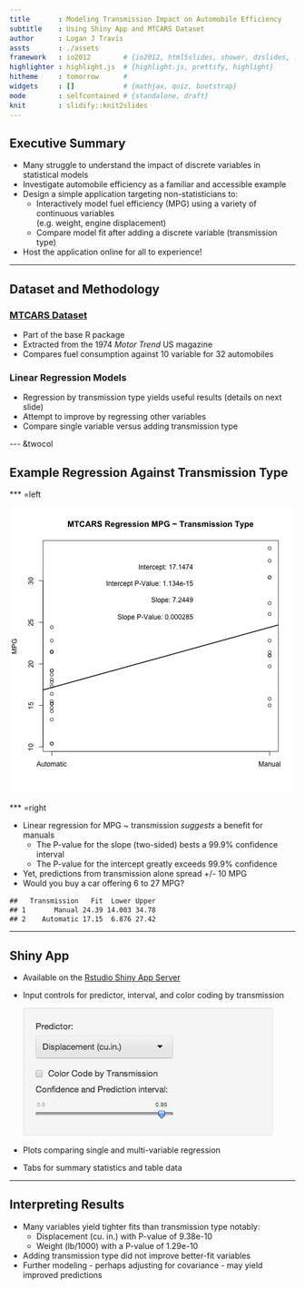```yaml
---
title       : Modeling Transmission Impact on Automobile Efficiency
subtitle    : Using Shiny App and MTCARS Dataset
author      : Logan J Travis
assts       : ./assets
framework   : io2012        # {io2012, html5slides, shower, dzslides, ...}
highlighter : highlight.js  # {highlight.js, prettify, highlight}
hitheme     : tomorrow      # 
widgets     : []            # {mathjax, quiz, bootstrap}
mode        : selfcontained # {standalone, draft}
knit        : slidify::knit2slides
---
```


## Executive Summary
* Many struggle to understand the impact of discrete variables in statistical models
* Investigate automobile efficiency as a familiar and accessible example
* Design a simple application targeting non-statisticians to:
    * Interactively model fuel efficiency (MPG) using a variety of continuous variables<br>(e.g. weight, engine displacement)
    * Compare model fit after adding a discrete variable (transmission type)
* Host the application online for all to experience!

---

## Dataset and Methodology
### [MTCARS Dataset](http://stat.ethz.ch/R-manual/R-devel/library/datasets/html/mtcars.html)
* Part of the base R package
* Extracted from the 1974 *Motor Trend* US magazine
* Compares fuel consumption against 10 variable for 32 automobiles

### Linear Regression Models
* Regression by transmission type yields useful results (details on next slide)
* Attempt to improve by regressing other variables
* Compare single variable versus adding transmission type

--- &twocol

## Example Regression Against Transmission Type

*** =left

![plot of chunk unnamed-chunk-1](assets/fig/unnamed-chunk-1.png) 

*** =right

* Linear regression for MPG ~ transmission *suggests* a benefit for manuals
    * The P-value for the slope (two-sided) bests a 99.9% confidence interval
    * The P-value for the intercept greatly exceeds 99.9% confidence
* Yet, predictions from transmission alone spread +/- 10 MPG
* Would you buy a car offering 6 to 27 MPG?


```
##   Transmission   Fit  Lower Upper
## 1       Manual 24.39 14.003 34.78
## 2    Automatic 17.15  6.876 27.42
```

---

## Shiny App

* Available on the [Rstudio Shiny App Server](http://lonejt.shinyapps.io/shiny_app/)
* Input controls for predictor, interval, and color coding by transmission

    <img src = "https://raw.githubusercontent.com/l0neJT/reg_models01/master/slidify_presentation/assets/img/app_inputs.png" />

* Plots comparing single and multi-variable regression
* Tabs for summary statistics and table data

---

## Interpreting Results

* Many variables yield tighter fits than transmission type notably:
    * Displacement (cu. in.) with P-value of 9.38e-10
    * Weight (lb/1000) with a P-value of 1.29e-10
* Adding transmission type did not improve better-fit variables
* Further modeling - perhaps adjusting for covariance - may yield improved predictions
